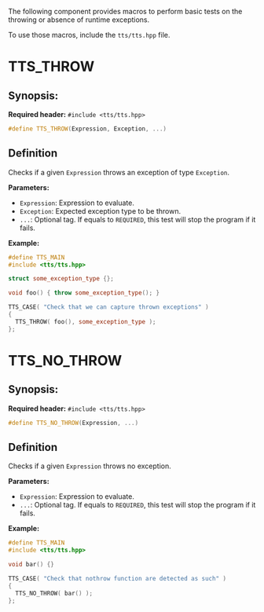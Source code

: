 The following component provides macros to perform basic tests on the throwing or
absence of runtime exceptions.

To use those macros, include the `tts/tts.hpp` file.

# TTS_THROW

## Synopsis:
**Required header:** `#include <tts/tts.hpp>`
~~~~~~~~~~~~~~~~~~~~~~~~~~~~~~~~~~~~~~~~ c++
#define TTS_THROW(Expression, Exception, ...)
~~~~~~~~~~~~~~~~~~~~~~~~~~~~~~~~~~~~~~~~

## Definition
Checks if a given `Expression` throws an exception of type `Exception`.

**Parameters:**
  + `Expression`: Expression to evaluate.
  + `Exception`: Expected exception type to be thrown.
  + `...`: Optional tag. If equals to `REQUIRED`, this test will stop the program if it fails.

**Example:**

~~~~~~~~~~~~~~~~~~~~~~~~~~~~~~~~~~~~~~~~ c++
#define TTS_MAIN
#include <tts/tts.hpp>

struct some_exception_type {};

void foo() { throw some_exception_type(); }

TTS_CASE( "Check that we can capture thrown exceptions" )
{
  TTS_THROW( foo(), some_exception_type );
};
~~~~~~~~~~~~~~~~~~~~~~~~~~~~~~~~~~~~~~~~

# TTS_NO_THROW

## Synopsis:
**Required header:** `#include <tts/tts.hpp>`
~~~~~~~~~~~~~~~~~~~~~~~~~~~~~~~~~~~~~~~~ c++
#define TTS_NO_THROW(Expression, ...)
~~~~~~~~~~~~~~~~~~~~~~~~~~~~~~~~~~~~~~~~

## Definition
Checks if a given `Expression` throws no exception.

**Parameters:**
  + `Expression`: Expression to evaluate.
  + `...`: Optional tag. If equals to `REQUIRED`, this test will stop the program if it fails.

**Example:**

~~~~~~~~~~~~~~~~~~~~~~~~~~~~~~~~~~~~~~~~ c++
#define TTS_MAIN
#include <tts/tts.hpp>

void bar() {}

TTS_CASE( "Check that nothrow function are detected as such" )
{
  TTS_NO_THROW( bar() );
};
~~~~~~~~~~~~~~~~~~~~~~~~~~~~~~~~~~~~~~~~
